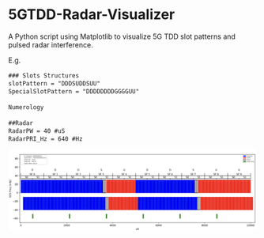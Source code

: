 # 5GTDD-Radar-Visualizer
A Python script using Matplotlib to visualize 5G TDD slot patterns and pulsed radar interference.

E.g.
```
### Slots Structures
slotPattern = "DDDSUDDSUU"
SpecialSlotPattern = "DDDDDDDDGGGGUU"

Numerology

##Radar
RadarPW = 40 #uS
RadarPRI_Hz = 640 #Hz
```
<img width="1423" alt="image" src="ExampleOutput.png">



